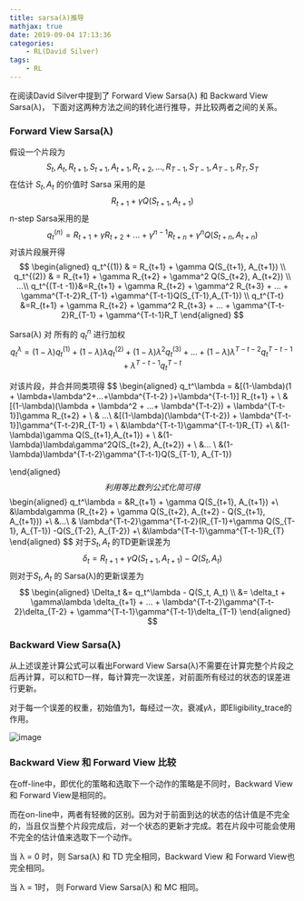 ```yaml
---
title: sarsa(λ)推导
mathjax: true
date: 2019-09-04 17:13:36
categories:  
    - RL(David Silver)
tags:
    - RL
---
```


在阅读David Silver中提到了 Forward View Sarsa(λ) 和 Backward View Sarsa(λ)， 下面对这两种方法之间的转化进行推导，并比较两者之间的关系。

### Forward View Sarsa(λ)

假设一个片段为
$$
S_t, A_t, R_{t+1}, S_{t+1},A_{t+1},R_{t+2},...,R_{T-1},S_{T-1},A_{T-1},R_{T},S_T
$$
在估计 $S_t, A_t$ 的价值时 Sarsa 采用的是
$$
R_{t+1} + \gamma Q(S_{t+1},A_{t+1})
$$
n-step Sarsa采用的是
$$
q_t^{(n)} = R_{t+1} + \gamma R_{t+2} + ... + \gamma^{n-1}R_{t+n} + \gamma^n Q(S_{t+n}, A_{t+n})
$$
对该片段展开得
$$
\begin{aligned}
q_t^{(1)} & = R_{t+1} + \gamma Q(S_{t+1}, A_{t+1}) \\
q_t^{(2)} & = R_{t+1} + \gamma R_{t+2} + \gamma^2 Q(S_{t+2}, A_{t+2}) \\
...\\
q_t^{(T-t -1)}&=R_{t+1} + \gamma R_{t+2} + \gamma^2 R_{t+3} + ... + \gamma^{T-t-2}R_{T-1} +\gamma^{T-t-1}Q(S_{T-1},A_{T-1}) \\
q_t^{T-t} &=R_{t+1} + \gamma R_{t+2} + \gamma^2 R_{t+3}  + ... + \gamma^{T-t-2}R_{T-1} + \gamma^{T-t-1}R_T
\end{aligned}
$$

Sarsa(λ) 对 所有的 $q_t^{n}$ 进行加权
$$
q_t^\lambda = (1-\lambda)q_t^{(1)} + (1-\lambda)\lambda q_t^{(2)} + (1-\lambda)\lambda^2 q_t^{(3)} + ... + (1-\lambda)\lambda^{T-t-2}q_t^{T-t-1} + \lambda^{T-t-1}q_t^{T-t}
$$

对该片段，并合并同类项得
$$
\begin{aligned}
q_t^\lambda = &[(1-\lambda)(1 + \lambda+\lambda^2+...+\lambda^{T-t-2} )+\lambda^{T-t-1}] R_{t+1} + \\
&[(1-\lambda)(\lambda + \lambda^2 + ...+ \lambda^{T-t-2}) + \lambda^{T-t-1}]\gamma R_{t+2} + \\
& ...\\
&[(1-\lambda)(\lambda^{T-t-2}) + \lambda^{T-t-1}]\gamma^{T-t-2}R_{T-1}  + \\
&\lambda^{T-t-1}\gamma^{T-t-1}R_{T} +\\
&(1-\lambda)\gamma Q(S_{t+1},A_{t+1}) + \\
&(1-\lambda)\lambda\gamma^2Q(S_{t+2}, A_{t+2}) + \\
&... \\
&(1-\lambda)\lambda^{T-t-2}\gamma^{T-t-1}Q(S_{T-1}, A_{T-1})

\end{aligned}
$$
利用等比数列公式化简可得
$$
\begin{aligned}
q_t^\lambda = &R_{t+1} + \gamma Q(S_{t+1}, A_{t+1}) +\\
&\lambda\gamma (R_{t+2} + \gamma Q(S_{t+2}, A_{t+2} - Q(S_{t+1}, A_{t+1})) +\\
&...\\
& \lambda^{T-t-2}\gamma^{T-t-2}(R_{T-1}+\gamma Q(S_{T-1}, A_{T-1}) -Q(S_{T-2}, A_{T-2}) +\\
&\lambda^{T-t-1}\gamma^{T-t-1}R_{T}
\end{aligned}
$$
对于$S_t, A_t$ 的TD更新误差为
$$
\delta_t = R_{t+1} + \gamma Q(S_{t+1}, A_{t+1}) - Q(S_t, A_t)
$$
则对于$S_t, A_t$ 的 Sarsa(λ)的更新误差为
$$
\begin{aligned}
\Delta_t &= q_t^\lambda  - Q(S_t, A_t) \\
&= \delta_t + \gamma\lambda \delta_{t+1} + ... + \lambda^{T-t-2}\gamma^{T-t-2}\delta_{T-2} + \gamma^{T-t-1}\gamma^{T-t-1}\delta_{T-1}
\end{aligned}
$$

### Backward View Sarsa(λ)

从上述误差计算公式可以看出Forward View Sarsa(λ)不需要在计算完整个片段之后再计算，可以和TD一样，每计算完一次误差，对前面所有经过的状态的误差进行更新。

对于每一个误差的权重，初始值为1，每经过一次，衰减$\gamma\lambda$，即Eligibility_trace的作用。

![image](https://ww1.sinaimg.cn/large/006A69aEly1g5scilvdj6j30i60aatbw.jpg)

### Backward View 和 Forward View 比较

在off-line中，即优化的策略和选取下一个动作的策略是不同时，Backward View 和 Forward View是相同的。

而在on-line中，两者有轻微的区别。因为对于前面到达的状态的估计值是不完全的，当且仅当整个片段完成后，对一个状态的更新才完成。若在片段中可能会使用不完全的估计值来选取下一个动作。

当 λ = 0 时，则 Sarsa(λ) 和 TD 完全相同，Backward View 和 Forward View也完全相同。

当 λ = 1时， 则 Forward View Sarsa(λ) 和 MC 相同。


